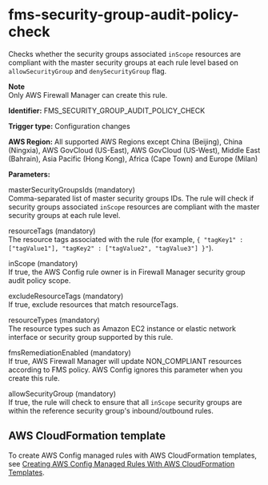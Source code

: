 # fms\-security\-group\-audit\-policy\-check<a name="fms-security-group-audit-policy-check"></a>

Checks whether the security groups associated `inScope` resources are compliant with the master security groups at each rule level based on `allowSecurityGroup` and `denySecurityGroup` flag\.

**Note**  
Only AWS Firewall Manager can create this rule\.

**Identifier:** FMS\_SECURITY\_GROUP\_AUDIT\_POLICY\_CHECK

**Trigger type:** Configuration changes

**AWS Region:** All supported AWS Regions except China \(Beijing\), China \(Ningxia\), AWS GovCloud \(US\-East\), AWS GovCloud \(US\-West\), Middle East \(Bahrain\), Asia Pacific \(Hong Kong\), Africa \(Cape Town\) and Europe \(Milan\)

**Parameters:**

 masterSecurityGroupsIds \(mandatory\)  
Comma\-separated list of master security groups IDs\. The rule will check if security groups associated `inScope` resources are compliant with the master security groups at each rule level\.

 resourceTags \(mandatory\)  
The resource tags associated with the rule \(for example, `{ "tagKey1" : ["tagValue1"], "tagKey2" : ["tagValue2", "tagValue3"] }"`\)\. 

 inScope \(mandatory\)  
If true, the AWS Config rule owner is in Firewall Manager security group audit policy scope\.

 excludeResourceTags \(mandatory\)  
If true, exclude resources that match resourceTags\.

 resourceTypes \(mandatory\)  
The resource types such as Amazon EC2 instance or elastic network interface or security group supported by this rule\. 

 fmsRemediationEnabled \(mandatory\)  
If true, AWS Firewall Manager will update NON\_COMPLIANT resources according to FMS policy\. AWS Config ignores this parameter when you create this rule\. 

 allowSecurityGroup \(mandatory\)  
If true, the rule will check to ensure that all `inScope` security groups are within the reference security group's inbound/outbound rules\.

## AWS CloudFormation template<a name="w22aac11c29c17d175c19"></a>

To create AWS Config managed rules with AWS CloudFormation templates, see [Creating AWS Config Managed Rules With AWS CloudFormation Templates](aws-config-managed-rules-cloudformation-templates.md)\.